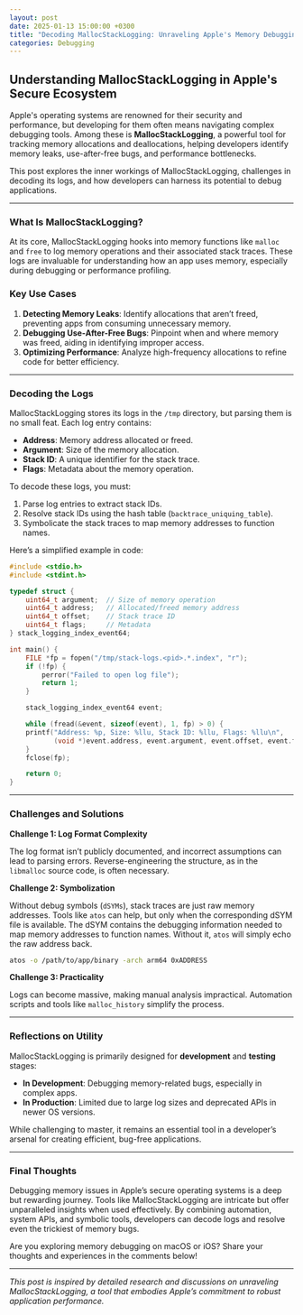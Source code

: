 ```yaml
---
layout: post
date: 2025-01-13 15:00:00 +0300
title: "Decoding MallocStackLogging: Unraveling Apple's Memory Debugging Tool"
categories: Debugging
---
```


## Understanding MallocStackLogging in Apple's Secure Ecosystem

Apple's operating systems are renowned for their security and performance, but developing for them often means navigating complex debugging tools. Among these is **MallocStackLogging**, a powerful tool for tracking memory allocations and deallocations, helping developers identify memory leaks, use-after-free bugs, and performance bottlenecks.

This post explores the inner workings of MallocStackLogging, challenges in decoding its logs, and how developers can harness its potential to debug applications.

---

### What Is MallocStackLogging?

At its core, MallocStackLogging hooks into memory functions like `malloc` and `free` to log memory operations and their associated stack traces. These logs are invaluable for understanding how an app uses memory, especially during debugging or performance profiling.

### Key Use Cases

1. **Detecting Memory Leaks**: Identify allocations that aren’t freed, preventing apps from consuming unnecessary memory.
2. **Debugging Use-After-Free Bugs**: Pinpoint when and where memory was freed, aiding in identifying improper access.
3. **Optimizing Performance**: Analyze high-frequency allocations to refine code for better efficiency.

---

### Decoding the Logs

MallocStackLogging stores its logs in the `/tmp` directory, but parsing them is no small feat. Each log entry contains:
- **Address**: Memory address allocated or freed.
- **Argument**: Size of the memory allocation.
- **Stack ID**: A unique identifier for the stack trace.
- **Flags**: Metadata about the memory operation.

To decode these logs, you must:
1. Parse log entries to extract stack IDs.
2. Resolve stack IDs using the hash table (`backtrace_uniquing_table`).
3. Symbolicate the stack traces to map memory addresses to function names.

Here’s a simplified example in code:

```c
#include <stdio.h>
#include <stdint.h>

typedef struct {
    uint64_t argument;  // Size of memory operation
    uint64_t address;   // Allocated/freed memory address
    uint64_t offset;    // Stack trace ID
    uint64_t flags;     // Metadata
} stack_logging_index_event64;

int main() {
    FILE *fp = fopen("/tmp/stack-logs.<pid>.*.index", "r");
    if (!fp) {
        perror("Failed to open log file");
        return 1;
    }

    stack_logging_index_event64 event;

    while (fread(&event, sizeof(event), 1, fp) > 0) {
    printf("Address: %p, Size: %llu, Stack ID: %llu, Flags: %llu\n",
           (void *)event.address, event.argument, event.offset, event.flags);
    }
    fclose(fp);

    return 0;
}
```

---

### Challenges and Solutions

**Challenge 1: Log Format Complexity**

The log format isn’t publicly documented, and incorrect assumptions can lead to parsing errors. Reverse-engineering the structure, as in the `libmalloc` source code, is often necessary.

**Challenge 2: Symbolization**

Without debug symbols (`dSYMs`), stack traces are just raw memory addresses. Tools like `atos` can help, but only when the corresponding dSYM file is available. The dSYM contains the debugging information needed to map memory addresses to function names. Without it, `atos` will simply echo the raw address back.

```bash
atos -o /path/to/app/binary -arch arm64 0xADDRESS
```

**Challenge 3: Practicality**

Logs can become massive, making manual analysis impractical. Automation scripts and tools like `malloc_history` simplify the process.

---

### Reflections on Utility

MallocStackLogging is primarily designed for **development** and **testing** stages:
- **In Development**: Debugging memory-related bugs, especially in complex apps.
- **In Production**: Limited due to large log sizes and deprecated APIs in newer OS versions.

While challenging to master, it remains an essential tool in a developer’s arsenal for creating efficient, bug-free applications.

---

### Final Thoughts

Debugging memory issues in Apple’s secure operating systems is a deep but rewarding journey. Tools like MallocStackLogging are intricate but offer unparalleled insights when used effectively. By combining automation, system APIs, and symbolic tools, developers can decode logs and resolve even the trickiest of memory bugs.

Are you exploring memory debugging on macOS or iOS? Share your thoughts and experiences in the comments below!

---

_This post is inspired by detailed research and discussions on unraveling MallocStackLogging, a tool that embodies Apple’s commitment to robust application performance._